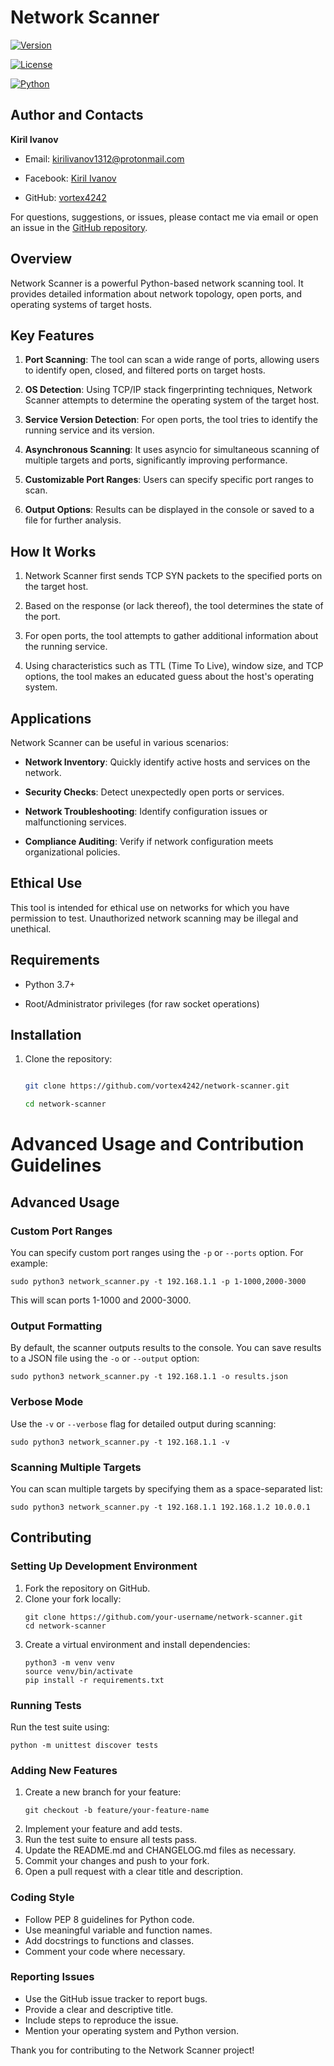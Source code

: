 # Network Scanner


[![Version](https://img.shields.io/badge/version-0.1.0-blue.svg)](https://github.com/vortex4242/network-scanner/releases)

[![License](https://img.shields.io/badge/License-MIT-yellow.svg)](https://opensource.org/licenses/MIT)

[![Python](https://img.shields.io/badge/python-3.7%2B-blue.svg)](https://www.python.org/downloads/)


## Author and Contacts


**Kiril Ivanov**


- Email: [kirilivanov1312@protonmail.com](mailto:kirilivanov1312@protonmail.com)

- Facebook: [Kiril Ivanov](https://www.facebook.com/exploitdb1312420)

- GitHub: [vortex4242](https://github.com/vortex4242)


For questions, suggestions, or issues, please contact me via email or open an issue in the [GitHub repository](https://github.com/vortex4242/network-scanner/issues).


## Overview


Network Scanner is a powerful Python-based network scanning tool. It provides detailed information about network topology, open ports, and operating systems of target hosts.


## Key Features


1. **Port Scanning**: The tool can scan a wide range of ports, allowing users to identify open, closed, and filtered ports on target hosts.


2. **OS Detection**: Using TCP/IP stack fingerprinting techniques, Network Scanner attempts to determine the operating system of the target host.


3. **Service Version Detection**: For open ports, the tool tries to identify the running service and its version.


4. **Asynchronous Scanning**: It uses asyncio for simultaneous scanning of multiple targets and ports, significantly improving performance.


5. **Customizable Port Ranges**: Users can specify specific port ranges to scan.


6. **Output Options**: Results can be displayed in the console or saved to a file for further analysis.


## How It Works


1. Network Scanner first sends TCP SYN packets to the specified ports on the target host.

2. Based on the response (or lack thereof), the tool determines the state of the port.

3. For open ports, the tool attempts to gather additional information about the running service.

4. Using characteristics such as TTL (Time To Live), window size, and TCP options, the tool makes an educated guess about the host's operating system.


## Applications


Network Scanner can be useful in various scenarios:


- **Network Inventory**: Quickly identify active hosts and services on the network.

- **Security Checks**: Detect unexpectedly open ports or services.

- **Network Troubleshooting**: Identify configuration issues or malfunctioning services.

- **Compliance Auditing**: Verify if network configuration meets organizational policies.


## Ethical Use


This tool is intended for ethical use on networks for which you have permission to test. Unauthorized network scanning may be illegal and unethical.


## Requirements


- Python 3.7+

- Root/Administrator privileges (for raw socket operations)


## Installation


1. Clone the repository:

   ```bash

   git clone https://github.com/vortex4242/network-scanner.git

   cd network-scanner


# Advanced Usage and Contribution Guidelines

## Advanced Usage

### Custom Port Ranges

You can specify custom port ranges using the `-p` or `--ports` option. For example:

```
sudo python3 network_scanner.py -t 192.168.1.1 -p 1-1000,2000-3000
```

This will scan ports 1-1000 and 2000-3000.

### Output Formatting

By default, the scanner outputs results to the console. You can save results to a JSON file using the `-o` or `--output` option:

```
sudo python3 network_scanner.py -t 192.168.1.1 -o results.json
```

### Verbose Mode

Use the `-v` or `--verbose` flag for detailed output during scanning:

```
sudo python3 network_scanner.py -t 192.168.1.1 -v
```

### Scanning Multiple Targets

You can scan multiple targets by specifying them as a space-separated list:

```
sudo python3 network_scanner.py -t 192.168.1.1 192.168.1.2 10.0.0.1
```

## Contributing

### Setting Up Development Environment

1. Fork the repository on GitHub.
2. Clone your fork locally:
   ```
   git clone https://github.com/your-username/network-scanner.git
   cd network-scanner
   ```
3. Create a virtual environment and install dependencies:
   ```
   python3 -m venv venv
   source venv/bin/activate
   pip install -r requirements.txt
   ```

### Running Tests

Run the test suite using:

```
python -m unittest discover tests
```

### Adding New Features

1. Create a new branch for your feature:
   ```
   git checkout -b feature/your-feature-name
   ```
2. Implement your feature and add tests.
3. Run the test suite to ensure all tests pass.
4. Update the README.md and CHANGELOG.md files as necessary.
5. Commit your changes and push to your fork.
6. Open a pull request with a clear title and description.

### Coding Style

- Follow PEP 8 guidelines for Python code.
- Use meaningful variable and function names.
- Add docstrings to functions and classes.
- Comment your code where necessary.

### Reporting Issues

- Use the GitHub issue tracker to report bugs.
- Provide a clear and descriptive title.
- Include steps to reproduce the issue.
- Mention your operating system and Python version.

Thank you for contributing to the Network Scanner project!
